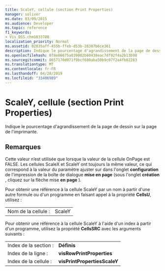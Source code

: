 ```yaml
---
title: ScaleY, cellule (section Print Properties)
manager: soliver
ms.date: 03/09/2015
ms.audience: Developer
ms.topic: reference
f1_keywords:
- Vis_DSS.chm1033788
localization_priority: Normal
ms.assetid: 02835aff-455b-ffeb-d53b-28387b6ce361
description: Indique le pourcentage d'agrandissement de la page de dessin sur la page de l'imprimante.
ms.openlocfilehash: 0f8e86675a039002b60438eac7df92f4a2b13b98
ms.sourcegitcommit: 8657170d071f9bcf680aba50b9c07f2a4fb82283
ms.translationtype: MT
ms.contentlocale: fr-FR
ms.lasthandoff: 04/28/2019
ms.locfileid: "33406989"
---
```

# <a name="scaley-cell-print-properties-section"></a>ScaleY, cellule (section Print Properties)

Indique le pourcentage d'agrandissement de la page de dessin sur la page de l'imprimante.
  
## <a name="remarks"></a>Remarques

Cette valeur n’est utilisée que lorsque la valeur de la cellule OnPage est FALSE. Les cellules ScaleX et ScaleY ont toujours la même valeur, ce qui correspond à la valeur du paramètre ajuster sur dans l'onglet **configuration** de l'impression de la boîte de dialogue **mise en page** (sous l'onglet **création** , cliquez sur la flèche mise **en** **page** ). 
  
Pour obtenir une référence à la cellule ScaleY par un nom à partir d'une autre formule ou d'un programme en faisant appel à la propriété **CellsU**, utilisez : 
  
|||
|:-----|:-----|
|Nom de la cellule :  <br/> |ScaleY  <br/> |
   
Pour obtenir une référence à la cellule ScaleY à l'aide d'un index à partir d'un programme, utilisez la propriété **CellsSRC** avec les arguments suivants : 
  
|||
|:-----|:-----|
|Index de la section :  <br/> |**Définis** <br/> |
|Index de la ligne :  <br/> |**visRowPrintProperties** <br/> |
|Index de la cellule :  <br/> |**visPrintPropertiesScaleY** <br/> |
   

